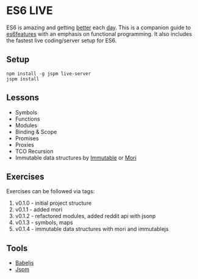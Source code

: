 ES6 LIVE
========

ES6 is amazing and getting [better](https://github.com/ericdouglas/ES6-Learning) each [day](https://www.youtube.com/watch?v=iukBMY4apvI). This is a companion guide to [es6features](https://github.com/lukehoban/es6features) with an emphasis on functional programming. It also includes the fastest live coding/server setup for ES6.

## Setup

	npm install -g jspm live-server
	jspm install

## Lessons

- Symbols
- Functions
- Modules
- Binding & Scope
- Promises
- Proxies
- TCO Recursion
- Immutable data structures by [Immutable](https://github.com/facebook/immutable-js) or [Mori](https://github.com/swannodette/mori) 

## Exercises

Exercises can be followed via tags:

1. v0.1.0 - initial project structure
2. v0.1.1 - added mori
3. v0.1.2 - refactored modules, added reddit api with jsonp
4. v0.1.3 - symbols, maps
5. v0.1.4 - immutable data structures with mori and immutablejs

## Tools

- [Babeljs](https://babeljs.io)
- [Jspm](http://jspm.io)
